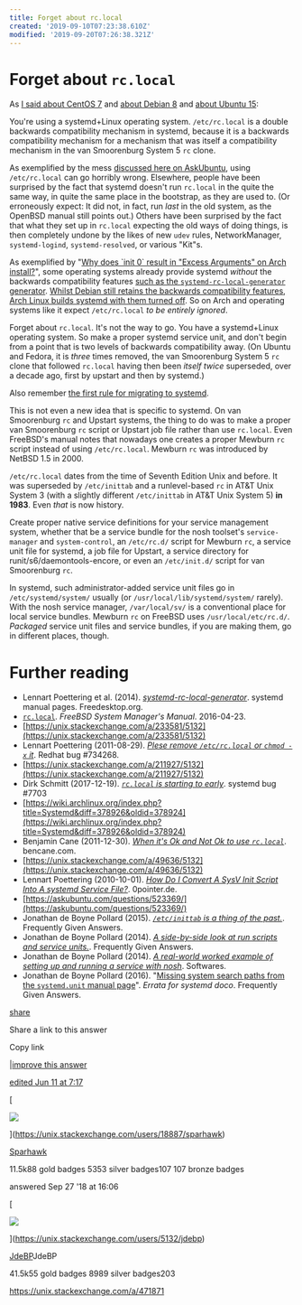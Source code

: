 ```yaml
---
title: Forget about rc.local
created: '2019-09-10T07:23:38.610Z'
modified: '2019-09-20T07:26:38.321Z'
---
```


# Forget about `rc.local`

As [I said about CentOS 7](https://unix.stackexchange.com/a/247543/5132) and [about Debian 8](https://unix.stackexchange.com/a/333003/5132) and [about Ubuntu 15](https://unix.stackexchange.com/a/202743/5132):

You're using a systemd+Linux operating system. `/etc/rc.local` is a double backwards compatibility mechanism in systemd, because it is a backwards compatibility mechanism for a mechanism that was itself a compatibility mechanism in the van Smoorenburg System 5 `rc` clone.

As exemplified by the mess [discussed here on AskUbuntu](https://askubuntu.com/a/618138/43344), using `/etc/rc.local` can go horribly wrong. Elsewhere, people have been surprised by the fact that systemd doesn't run `rc.local` in the quite the same way, in quite the same place in the bootstrap, as they are used to. (Or erroneously expect: It did not, in fact, run *last* in the old system, as the OpenBSD manual still points out.) Others have been surprised by the fact that what they set up in `rc.local` expecting the old ways of doing things, is then completely undone by the likes of new `udev` rules, NetworkManager, `systemd-logind`, `systemd-resolved`, or various "Kit"s.

As exemplified by "[Why does \`init 0\` result in "Excess Arguments" on Arch install?](https://unix.stackexchange.com/questions/389289/)", some operating systems already provide systemd *without* the backwards compatibility features [such as the `systemd-rc-local-generator` generator](https://github.com/systemd/systemd/blob/044c2c7a2b322b6561d7e3cc5a48a548fee887f9/meson.build#L1912). [Whilst Debian still retains the backwards compatibility features](https://sources.debian.org/src/systemd/239-10/debian/rules/#L48), [Arch Linux builds systemd with them turned off](https://git.archlinux.org/svntogit/packages.git/tree/trunk/PKGBUILD?h=packages/systemd#n133). So on Arch and operating systems like it expect `/etc/rc.local` *to be entirely ignored*.

Forget about `rc.local`. It's not the way to go. You have a systemd+Linux operating system. So make a proper systemd service unit, and don't begin from a point that is two levels of backwards compatibility away. (On Ubuntu and Fedora, it is *three* times removed, the van Smoorenburg System 5 `rc` clone that followed `rc.local` having then been *itself twice* superseded, over a decade ago, first by upstart and then by systemd.)

Also remember [the first rule for migrating to systemd](http://jdebp.eu/FGA/systemd-house-of-horror/daemonize.html#first-rule).

This is not even a new idea that is specific to systemd. On van Smoorenburg `rc` and Upstart systems, the thing to do was to make a proper van Smoorenburg `rc` script or Upstart job file rather than use `rc.local`. Even FreeBSD's manual notes that nowadays one creates a proper Mewburn `rc` script instead of using `/etc/rc.local`. Mewburn `rc` was introduced by NetBSD 1.5 in 2000.

`/etc/rc.local` dates from the time of Seventh Edition Unix and before. It was superseded by `/etc/inittab` and a runlevel\-based `rc` in AT&T Unix System 3 (with a slightly different `/etc/inittab` in AT&T Unix System 5) **in 1983**. Even *that* is now history.

Create proper native service definitions for your service management system, whether that be a service bundle for the nosh toolset's `service-manager` and `system-control`, an `/etc/rc.d/` script for Mewburn `rc`, a service unit file for systemd, a job file for Upstart, a service directory for runit/s6/daemontools\-encore, or even an `/etc/init.d/` script for van Smoorenburg `rc`.

In systemd, such administrator\-added service unit files go in `/etc/systemd/system/` usually (or `/usr/local/lib/systemd/system/` rarely). With the nosh service manager, `/var/local/sv/` is a conventional place for local service bundles. Mewburn `rc` on FreeBSD uses `/usr/local/etc/rc.d/`. *Packaged* service unit files and service bundles, if you are making them, go in different places, though.

# Further reading

*   Lennart Poettering et al. (2014). [*systemd\-rc\-local\-generator*](http://www.freedesktop.org/software/systemd/man/systemd-rc-local-generator.html). systemd manual pages. Freedesktop.org.
*   [`rc.local`](https://www.freebsd.org/cgi/man.cgi?query=rc.local&manpath=FreeBSD+11.2-RELEASE+and+Ports). *FreeBSD System Manager's Manual*. 2016\-04\-23.
*   [https://unix.stackexchange.com/a/233581/5132](https://unix.stackexchange.com/a/233581/5132)
*   Lennart Poettering (2011\-08\-29). *[Plese remove `/etc/rc.local` or `chmod -x` it](https://bugzilla.redhat.com/show_bug.cgi?id=734268)*. Redhat bug #734268.
*   [https://unix.stackexchange.com/a/211927/5132](https://unix.stackexchange.com/a/211927/5132)
*   Dirk Schmitt (2017\-12\-19). *[`rc.local` is starting to early](https://github.com/systemd/systemd/issues/7703)*. systemd bug #7703
*   [https://wiki.archlinux.org/index.php?title=Systemd&diff=378926&oldid=378924](https://wiki.archlinux.org/index.php?title=Systemd&diff=378926&oldid=378924)
*   Benjamin Cane (2011\-12\-30). *[When it's Ok and Not Ok to use `rc.local`](https://bencane.com/2011/12/30/when-its-ok-and-not-ok-to-use-rc-local/)*. bencane.com.
*   [https://unix.stackexchange.com/a/49636/5132](https://unix.stackexchange.com/a/49636/5132)
*   Lennart Poettering (2010\-10\-01). *[How Do I Convert A SysV Init Script Into A systemd Service File?](http://0pointer.de/blog/projects/systemd-for-admins-3.html)*. 0pointer.de.
*   [https://askubuntu.com/questions/523369/](https://askubuntu.com/questions/523369/)
*   Jonathan de Boyne Pollard (2015). [*`/etc/inittab` is a thing of the past.*](https://jdebp.eu./FGA/inittab-is-history.html). Frequently Given Answers.
*   Jonathan de Boyne Pollard (2014). [*A side\-by\-side look at run scripts and service units.*](http://jdebp.eu./FGA/run-scripts-and-service-units-side-by-side.html). Frequently Given Answers.
*   Jonathan de Boyne Pollard (2014). *[A real\-world worked example of setting up and running a service with nosh](http://jdebp.eu./Softwares/nosh/worked-example.html)*. Softwares.
*   Jonathan de Boyne Pollard (2016). "[Missing system search paths from the `systemd.unit` manual page](http://jdebp.eu./FGA/systemd-documentation-errata.html#MissingUsrLocalLibSystemd)". *Errata for systemd doco*. Frequently Given Answers.

[share](https://unix.stackexchange.com/a/471871 "short permalink to this answer")

Share a link to this answer

Copy link

|[improve this answer](https://unix.stackexchange.com/posts/471871/edit)

[edited Jun 11 at 7:17](https://unix.stackexchange.com/posts/471871/revisions "show all edits to this post")

[

![](https://www.gravatar.com/avatar/0b71965060589f5ceb354c5daa347cc5?s=32&d=identicon&r=PG)

](https://unix.stackexchange.com/users/18887/sparhawk)

[Sparhawk](https://unix.stackexchange.com/users/18887/sparhawk)

11.5k88 gold badges 5353 silver badges107 107 bronze badges

answered Sep 27 '18 at 16:06

[

![](https://www.gravatar.com/avatar/4126cfd2c1180ef43f0587519b1bba1c?s=32&d=identicon&r=PG)

](https://unix.stackexchange.com/users/5132/jdebp)

[JdeBP](https://unix.stackexchange.com/users/5132/jdebp)JdeBP

41.5k55 gold badges 8989 silver badges203

https://unix.stackexchange.com/a/471871
